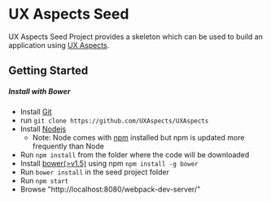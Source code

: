 # UX Aspects Seed

UX Aspects Seed Project provides a skeleton which can be used to build an application using [UX Aspects](https://uxaspects.github.io/UXAspects).

## Getting Started

##### Install with Bower
* Install [Git](https://git-scm.com/downloads)
* run ``` git clone https://github.com/UXAspects/UXAspects  ```
* Install [Nodejs](https://nodejs.org/en/)
  * Note: Node comes with [npm](https://docs.npmjs.com/getting-started/installing-node) installed but npm is updated more frequently than Node
* Run  ```npm install``` from the folder where the code will be downloaded
* Install [bower(>v1.5)](http://bower.io/#install-bower) using npm ```npm install -g bower```
* Run ```bower install``` in the seed project folder
* Run ```npm start```
* Browse "http://localhost:8080/webpack-dev-server/"
